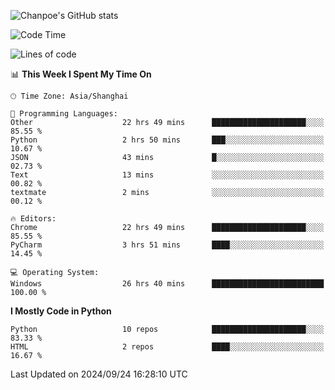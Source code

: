 ![Chanpoe's GitHub stats](https://github-readme-stats.vercel.app/api?username=Chanpoe&show_icons=true&count_private=true&theme=cobalt)

<!--START_SECTION:waka-->
![Code Time](http://img.shields.io/badge/Code%20Time-209%20hrs%2051%20mins-blue)

![Lines of code](https://img.shields.io/badge/From%20Hello%20World%20I%27ve%20Written-1.6%20million%20lines%20of%20code-blue)

📊 **This Week I Spent My Time On** 

```text
🕑︎ Time Zone: Asia/Shanghai

💬 Programming Languages: 
Other                    22 hrs 49 mins      █████████████████████░░░░   85.55 % 
Python                   2 hrs 50 mins       ███░░░░░░░░░░░░░░░░░░░░░░   10.67 % 
JSON                     43 mins             █░░░░░░░░░░░░░░░░░░░░░░░░   02.73 % 
Text                     13 mins             ░░░░░░░░░░░░░░░░░░░░░░░░░   00.82 % 
textmate                 2 mins              ░░░░░░░░░░░░░░░░░░░░░░░░░   00.12 % 

🔥 Editors: 
Chrome                   22 hrs 49 mins      █████████████████████░░░░   85.55 % 
PyCharm                  3 hrs 51 mins       ████░░░░░░░░░░░░░░░░░░░░░   14.45 % 

💻 Operating System: 
Windows                  26 hrs 40 mins      █████████████████████████   100.00 % 
```

**I Mostly Code in Python** 

```text
Python                   10 repos            █████████████████████░░░░   83.33 % 
HTML                     2 repos             ████░░░░░░░░░░░░░░░░░░░░░   16.67 % 
```




 Last Updated on 2024/09/24 16:28:10 UTC
<!--END_SECTION:waka-->
